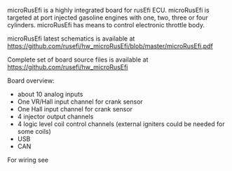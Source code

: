 microRusEfi is a highly integrated board for rusEfi ECU. microRusEfi is targeted at port injected
gasoline engines with one, two, three or four cylinders. microRusEfi has means to control electronic throttle body.


microRusEfi latest schematics is available at https://github.com/rusefi/hw_microRusEfi/blob/master/microRusEfi.pdf

Complete set of board source files is available at https://github.com/rusefi/hw_microRusEfi

Board overview:
- about 10 analog inputs
- One VR/Hall input channel for crank sensor
- One Hall input channel for crank sensor
- 4 injector output channels
- 4 logic level coil control channels (external igniters could be needed for some coils)
- USB
- CAN


For wiring see

